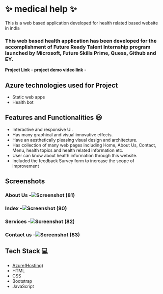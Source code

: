 # ✨  medical help ✨

This is a web based application developed for health related based website in india

### This web based health application has been developed for the accomplishment of Future Ready Talent Internship program launched by Microsoft, Future Skills Prime, Quess, Github and EY.


**Project Link** -
**project demo video link** - 

## Azure technologies used for Project

- Static web apps
- Health bot

## Features and Functionalities 😃

- Interactive and responsive UI.
- Has many graphical and visual innovative effects.
- Have an aesthetically pleasing visual design and architecture.
- Has collection of many web pages including Home, About Us, Contact, Menu, health topics and health related information etc.
- User can know about health information through this website.
- Included the feedback Survey form to increase the scope of improvement 

## Screenshots




   

### About Us -![Screenshot (81)](https://user-images.githubusercontent.com/116783650/209315097-3dcd1201-edb7-4574-8650-f34499de729b.png)




### Index -![Screenshot (80)](https://user-images.githubusercontent.com/116783650/209315493-b78f07ef-10c4-4440-9e0e-cf3dacaf2204.png)


### Services -![Screenshot (82)](https://user-images.githubusercontent.com/116783650/209315187-a2b87d6c-7a97-4517-9d3e-09fc9241f302.png)





### Contact us -![Screenshot (83)](https://user-images.githubusercontent.com/116783650/209315224-4f253efd-632e-4b96-9832-ecf7e448b3ae.png)








## Tech Stack 💻

- [Azure(Hosting)](https://azure.microsoft.com/en-in/features/azure-portal/)
- HTML
- CSS
- Bootstrap
- JavaScript
